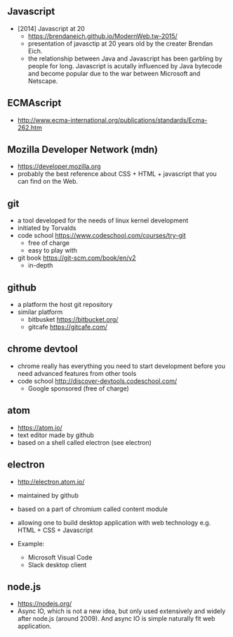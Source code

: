 ## Javascript 
  - [2014] Javascript at 20 
      + https://brendaneich.github.io/ModernWeb.tw-2015/
      + presentation of javasctip at 20 years old by the creater Brendan Eich.
      + the relationship between Java and Javascript has been garbling by people for long.
        Javascript is acutally influenced by Java bytecode and 
        become popular due to the war between Microsoft and Netscape. 

## ECMAscript
  - http://www.ecma-international.org/publications/standards/Ecma-262.htm


## Mozilla Developer Network (mdn)
  - https://developer.mozilla.org
  - probably the best reference about CSS + HTML + javascript that you can find on the Web.


## git 
  - a tool developed for the needs of linux kernel development
  - initiated by Torvalds
  - code school https://www.codeschool.com/courses/try-git
      + free of charge
      + easy to play with
  - git book https://git-scm.com/book/en/v2
      + in-depth 

## github
  - a platform the host git repository
  - similar platform
      + bitbusket https://bitbucket.org/
      + gitcafe   https://gitcafe.com/
      
## chrome devtool
  - chrome really has everything you need to start development 
    before you need advanced features from other tools 
  - code school http://discover-devtools.codeschool.com/
      + Google sponsored (free of charge)

## atom 
  - https://atom.io/
  - text editor made by github
  - based on a shell called electron (see electron)


## electron
  - http://electron.atom.io/
  - maintained by github
  - based on a part of chromium called content module

  - allowing one to build desktop application with 
    web technology e.g. HTML + CSS + Javascript
  - Example:
      + Microsoft Visual Code
      + Slack desktop client

## node.js
  - https://nodejs.org/
  - Async IO, which is not a new idea, but only used 
    extensively and widely after node.js (around 2009). 
    And async IO is simple naturally fit web application.



